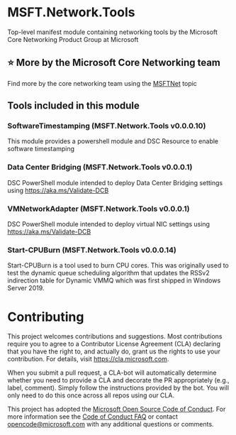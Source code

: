 # MSFT.Network.Tools

Top-level manifest module containing networking tools by the Microsoft Core Networking Product Group at Microsoft

## :star: More by the Microsoft Core Networking team

Find more by the core networking team using the [MSFTNet](https://github.com/topics/msftnet) topic

## Tools included in this module

### SoftwareTimestamping (MSFT.Network.Tools v0.0.0.10)

This module provides a powershell module and DSC Resource to enable software timestamping

### Data Center Bridging (MSFT.Network.Tools v0.0.0.1)

DSC PowerShell module intended to deploy Data Center Bridging settings using https://aka.ms/Validate-DCB

### VMNetworkAdapter (MSFT.Network.Tools v0.0.0.1)

DSC PowerShell module intended to deploy virtual NIC settings using https://aka.ms/Validate-DCB

### Start-CPUBurn (MSFT.Network.Tools v0.0.0.14)

Start-CPUBurn is a tool used to burn CPU cores.  This was originally used to test the dynamic queue scheduling algorithm that updates the RSSv2 indirection table for Dynamic VMMQ which was first shipped in Windows Server 2019.

# Contributing

This project welcomes contributions and suggestions.  Most contributions require you to agree to a
Contributor License Agreement (CLA) declaring that you have the right to, and actually do, grant us
the rights to use your contribution. For details, visit https://cla.microsoft.com.

When you submit a pull request, a CLA-bot will automatically determine whether you need to provide
a CLA and decorate the PR appropriately (e.g., label, comment). Simply follow the instructions
provided by the bot. You will only need to do this once across all repos using our CLA.

This project has adopted the [Microsoft Open Source Code of Conduct](https://opensource.microsoft.com/codeofconduct/).
For more information see the [Code of Conduct FAQ](https://opensource.microsoft.com/codeofconduct/faq/) or
contact [opencode@microsoft.com](mailto:opencode@microsoft.com) with any additional questions or comments.
